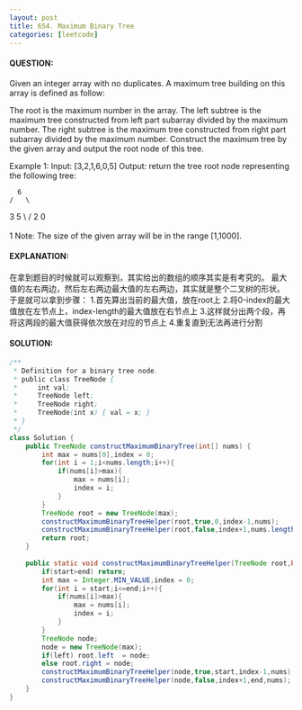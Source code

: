 ```yaml
---
layout: post
title: 654. Maximum Binary Tree
categories: [leetcode]
---
```

#### QUESTION:

Given an integer array with no duplicates. A maximum tree building on this array is defined as follow:

The root is the maximum number in the array.
The left subtree is the maximum tree constructed from left part subarray divided by the maximum number.
The right subtree is the maximum tree constructed from right part subarray divided by the maximum number.
Construct the maximum tree by the given array and output the root node of this tree.

Example 1:
Input: [3,2,1,6,0,5]
Output: return the tree root node representing the following tree:

      6
    /   \
   3     5
    \    / 
     2  0   
       \
        1
Note:
The size of the given array will be in the range [1,1000].

#### EXPLANATION:

在拿到题目的时候就可以观察到，其实给出的数组的顺序其实是有考究的。
最大值的左右两边，然后左右两边最大值的左右两边，其实就是整个二叉树的形状。
于是就可以拿到步骤：
1.首先算出当前的最大值，放在root上
2.将0-index的最大值放在左节点上，index-length的最大值放在右节点上
3.这样就分出两个段，再将这两段的最大值获得依次放在对应的节点上
4.重复直到无法再进行分割

#### SOLUTION:
```JAVA
/**
 * Definition for a binary tree node.
 * public class TreeNode {
 *     int val;
 *     TreeNode left;
 *     TreeNode right;
 *     TreeNode(int x) { val = x; }
 * }
 */
class Solution {
    public TreeNode constructMaximumBinaryTree(int[] nums) {
        int max = nums[0],index = 0;
        for(int i = 1;i<nums.length;i++){
            if(nums[i]>max){
                max = nums[i];
                index = i;
            }
        }
        TreeNode root = new TreeNode(max);
        constructMaximumBinaryTreeHelper(root,true,0,index-1,nums);
        constructMaximumBinaryTreeHelper(root,false,index+1,nums.length-1,nums);
        return root;
    }
    
    public static void constructMaximumBinaryTreeHelper(TreeNode root,boolean left,int start,int end,int[] nums) {
        if(start>end) return;
        int max = Integer.MIN_VALUE,index = 0;
        for(int i = start;i<=end;i++){
            if(nums[i]>max){
                max = nums[i];
                index = i;
            }
        }
        TreeNode node;
        node = new TreeNode(max);
        if(left) root.left  = node;
        else root.right = node;
        constructMaximumBinaryTreeHelper(node,true,start,index-1,nums);
        constructMaximumBinaryTreeHelper(node,false,index+1,end,nums);
    }
}
```